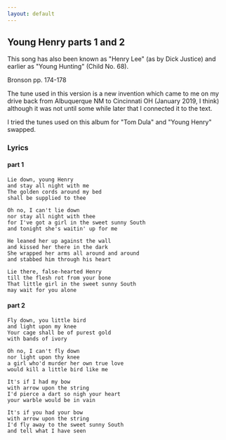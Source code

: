 ```yaml
---
layout: default
---
```


Young Henry parts 1 and 2
-------------------------

This song has also been known as "Henry Lee" (as by Dick Justice)
and earlier as "Young Hunting" (Child No. 68).

Bronson pp. 174-178

The tune used in this version is a new invention which came to me
on my drive back from Albuquerque NM to Cincinnati OH (January 2019, I think)
although it was not until some while later that I connected it to the text.

I tried the tunes used on this album for "Tom Dula" and "Young Henry" swapped.

### Lyrics

#### part 1

    Lie down, young Henry  
    and stay all night with me  
    The golden cords around my bed  
    shall be supplied to thee  

    Oh no, I can't lie down  
    nor stay all night with thee  
    for I've got a girl in the sweet sunny South  
    and tonight she's waitin' up for me  

    He leaned her up against the wall  
    and kissed her there in the dark  
    She wrapped her arms all around and around  
    and stabbed him through his heart  

    Lie there, false-hearted Henry  
    till the flesh rot from your bone  
    That little girl in the sweet sunny South  
    may wait for you alone  

#### part 2

    Fly down, you little bird  
    and light upon my knee  
    Your cage shall be of purest gold  
    with bands of ivory  

    Oh no, I can't fly down  
    nor light upon thy knee  
    a girl who'd murder her own true love  
    would kill a little bird like me  

    It's if I had my bow  
    with arrow upon the string  
    I'd pierce a dart so nigh your heart  
    your warble would be in vain  

    It's if you had your bow  
    with arrow upon the string  
    I'd fly away to the sweet sunny South  
    and tell what I have seen  

